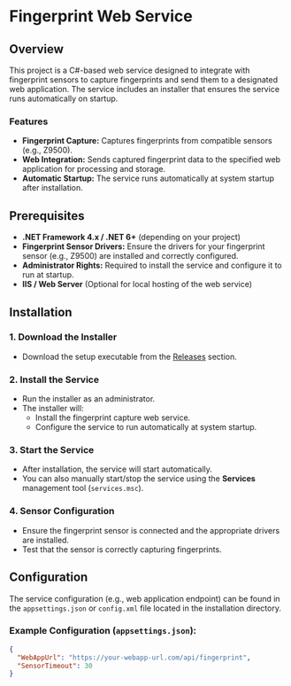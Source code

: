 # Fingerprint Web Service

## Overview

This project is a C#-based web service designed to integrate with fingerprint sensors to capture fingerprints and send them to a designated web application. The service includes an installer that ensures the service runs automatically on startup.

### Features
- **Fingerprint Capture:** Captures fingerprints from compatible sensors (e.g., Z9500).
- **Web Integration:** Sends captured fingerprint data to the specified web application for processing and storage.
- **Automatic Startup:** The service runs automatically at system startup after installation.

## Prerequisites

- **.NET Framework 4.x / .NET 6+** (depending on your project)
- **Fingerprint Sensor Drivers:** Ensure the drivers for your fingerprint sensor (e.g., Z9500) are installed and correctly configured.
- **Administrator Rights:** Required to install the service and configure it to run at startup.
- **IIS / Web Server** (Optional for local hosting of the web service)

## Installation

### 1. Download the Installer
- Download the setup executable from the [Releases](#) section.

### 2. Install the Service
- Run the installer as an administrator.
- The installer will:
  - Install the fingerprint capture web service.
  - Configure the service to run automatically at system startup.

### 3. Start the Service
- After installation, the service will start automatically.
- You can also manually start/stop the service using the **Services** management tool (`services.msc`).

### 4. Sensor Configuration
- Ensure the fingerprint sensor is connected and the appropriate drivers are installed.
- Test that the sensor is correctly capturing fingerprints.

## Configuration

The service configuration (e.g., web application endpoint) can be found in the `appsettings.json` or `config.xml` file located in the installation directory.

### Example Configuration (`appsettings.json`):
```json
{
  "WebAppUrl": "https://your-webapp-url.com/api/fingerprint",
  "SensorTimeout": 30
}
